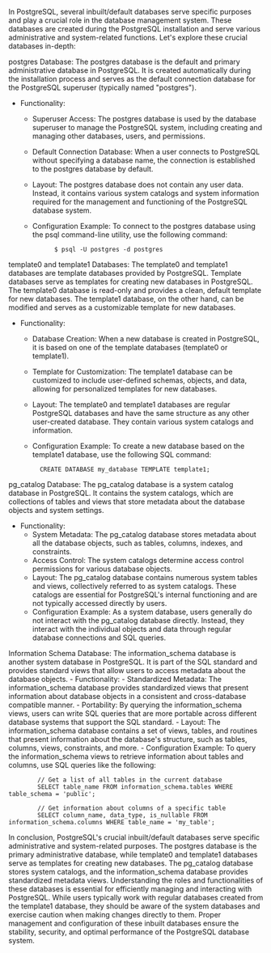 In PostgreSQL, several inbuilt/default databases serve specific purposes and play a crucial role in the database management system. These databases are created during the PostgreSQL installation and serve various administrative and system-related functions. Let's explore these crucial databases in-depth:

postgres Database: The postgres database is the default and primary administrative database in PostgreSQL. It is created automatically during the installation process and serves as the default connection database for the PostgreSQL superuser (typically named "postgres").

- Functionality:
    - Superuser Access: The postgres database is used by the database superuser to manage the PostgreSQL system, including creating and managing other databases, users, and permissions.
    - Default Connection Database: When a user connects to PostgreSQL without specifying a database name, the connection is established to the postgres database by default.
    - Layout: The postgres database does not contain any user data. Instead, it contains various system catalogs and system information required for the management and functioning of the PostgreSQL database system.
    - Configuration Example: To connect to the postgres database using the psql command-line utility, use the following command:

                $ psql -U postgres -d postgres

template0 and template1 Databases: The template0 and template1 databases are template databases provided by PostgreSQL. Template databases serve as templates for creating new databases in PostgreSQL. The template0 database is read-only and provides a clean, default template for new databases. The template1 database, on the other hand, can be modified and serves as a customizable template for new databases.

- Functionality:
    - Database Creation: When a new database is created in PostgreSQL, it is based on one of the template databases (template0 or template1).
    - Template for Customization: The template1 database can be customized to include user-defined schemas, objects, and data, allowing for personalized templates for new databases.
    - Layout: The template0 and template1 databases are regular PostgreSQL databases and have the same structure as any other user-created database. They contain various system catalogs and information.
    - Configuration Example: To create a new database based on the template1 database, use the following SQL command:

            CREATE DATABASE my_database TEMPLATE template1;

pg_catalog Database: The pg_catalog database is a system catalog database in PostgreSQL. It contains the system catalogs, which are collections of tables and views that store metadata about the database objects and system settings.

- Functionality: 
    - System Metadata: The pg_catalog database stores metadata about all the database objects, such as tables, columns, indexes, and constraints.
    - Access Control: The system catalogs determine access control permissions for various database objects.
    - Layout: The pg_catalog database contains numerous system tables and views, collectively referred to as system catalogs. These catalogs are essential for PostgreSQL's internal functioning and are not typically accessed directly by users.
    - Configuration Example: As a system database, users generally do not interact with the pg_catalog database directly. Instead, they interact with the individual objects and data through regular database connections and SQL queries.

Information Schema Database: The information_schema database is another system database in PostgreSQL. It is part of the SQL standard and provides standard views that allow users to access metadata about the database objects.
    - Functionality:
        - Standardized Metadata: The information_schema database provides standardized views that present information about database objects in a consistent and cross-database compatible manner.
        - Portability: By querying the information_schema views, users can write SQL queries that are more portable across different database systems that support the SQL standard.
        - Layout: The information_schema database contains a set of views, tables, and routines that present information about the database's structure, such as tables, columns, views, constraints, and more.
        - Configuration Example: To query the information_schema views to retrieve information about tables and columns, use SQL queries like the following:


            // Get a list of all tables in the current database
            SELECT table_name FROM information_schema.tables WHERE table_schema = 'public';

            // Get information about columns of a specific table
            SELECT column_name, data_type, is_nullable FROM information_schema.columns WHERE table_name = 'my_table';
            
In conclusion, PostgreSQL's crucial inbuilt/default databases serve specific administrative and system-related purposes. The postgres database is the primary administrative database, while template0 and template1 databases serve as templates for creating new databases. The pg_catalog database stores system catalogs, and the information_schema database provides standardized metadata views. Understanding the roles and functionalities of these databases is essential for efficiently managing and interacting with PostgreSQL. While users typically work with regular databases created from the template1 database, they should be aware of the system databases and exercise caution when making changes directly to them. Proper management and configuration of these inbuilt databases ensure the stability, security, and optimal performance of the PostgreSQL database system.